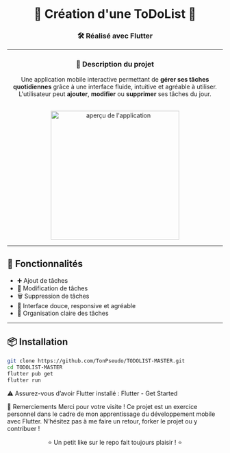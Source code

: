 <div align="center">

# 📝 Création d'une ToDoList 📝

### 🛠️ Réalisé avec **Flutter**

---

### 📱 Description du projet

Une application mobile interactive permettant de **gérer ses tâches quotidiennes** grâce à une interface fluide, intuitive et agréable à utiliser.  
L'utilisateur peut **ajouter**, **modifier** ou **supprimer** ses tâches du jour.

<br>

<img src="todolist/646shots_so.png" alt="aperçu de l'application" width="300"/>

</div>

---

## 🚀 Fonctionnalités

- ➕ Ajout de tâches  
- 📝 Modification de tâches  
- 🗑️ Suppression de tâches  
- 💜 Interface douce, responsive et agréable  
- 🔔 Organisation claire des tâches  

---

## 📦 Installation

```bash
git clone https://github.com/TonPseudo/TODOLIST-MASTER.git
cd TODOLIST-MASTER
flutter pub get
flutter run
```
⚠️ Assurez-vous d’avoir Flutter installé : Flutter - Get Started

🙌 Remerciements
Merci pour votre visite ! Ce projet est un exercice personnel dans le cadre de mon apprentissage du développement mobile avec Flutter.
N’hésitez pas à me faire un retour, forker le projet ou y contribuer !

<div align="center">
⭐ Un petit like sur le repo fait toujours plaisir ! ⭐

</div> 
